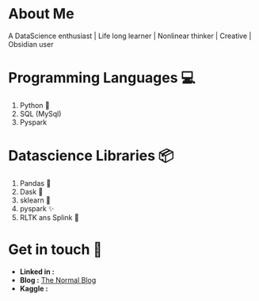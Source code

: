# About Me
A DataScience enthusiast | Life long learner | Nonlinear thinker | Creative | Obsidian user

# Programming Languages 💻
1. Python 🐍
2. SQL (MySql)
3. Pyspark 
# Datascience Libraries 📦 
1. Pandas 🐼
2. Dask 🏢
3. sklearn 🤖
4. pyspark ✨
5. RLTK ans Splink 🔗

# Get in touch 🤝
* <b>Linked in :</b> 
* <b> Blog :</b> [The Normal Blog](https://thegaussiancurves.blogspot.com/)
* <b>Kaggle :</b>

